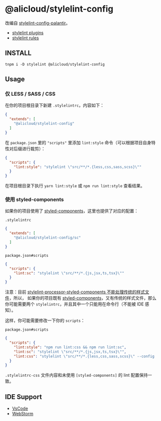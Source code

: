 # @alicloud/stylelint-config

改编自 [stylelint-config-palantir]。

* [stylelint plugins]
* [stylelint rules]

## INSTALL

```shell
tnpm i -D stylelint @alicloud/stylelint-config
```

## Usage

### 仅 LESS / SASS / CSS

在你的项目根目录下新建 `.stylelintrc`，内容如下：

```json
{
  "extends": [
    "@alicloud/stylelint-config"
  ]
}
```

在 `package.json` 里的 `"scripts"` 里添加 `lint:style` 命令（可以根据项目自身特性对后缀进行裁剪）：

```json
{
  "scripts": {
    "lint:style": "stylelint \"src/**/*.{less,css,sass,scss}\""
  }
}
```

在项目根目录下执行 `yarn lint:style` 或 `npm run lint:style` 查看结果。

### 使用 styled-components

如果你的项目使用了 [styled-components]，这里也提供了对应的配置：

`.stylelintrc`

```json
{
  "extends": [
    "@alicloud/stylelint-config/sc"
  ]
}
```

`package.json#scripts`

```json
{
  "scripts": {
    "lint:sc": "stylelint \"src/**/*.{js,jsx,ts,tsx}\""
  }
}
```

注意：目前 [stylelint-processor-styled-components 不能处理传统的样式文件](https://github.com/styled-components/stylelint-processor-styled-components/issues/187)，所以，
如果你的项目既有 [styled-components]，又有传统的样式文件，那么你可能需要两个 `stylelintrc`，并且其中一个只能用在命令行（不能被 IDE 感知）。

这样，你可能需要修改一下你的 `scripts`：

`package.json#scripts`

```json
{
  "scripts": {
    "lint:style": "npm run lint:css && npm run lint:sc",
    "lint:sc": "stylelint \"src/**/*.{js,jsx,ts,tsx}\"",
    "lint:css": "stylelint \"src/**/*.{less,css,sass,scss}\" --config .stylelintrc-css"
  }
}
```

`.stylelintrc-css` 文件内容和未使用 `[styled-components]` 的 lint 配置保持一致。

## IDE Support

* [VsCode](https://github.com/shinnn/vscode-stylelint)
* [WebStorm](https://www.jetbrains.com/help/webstorm/using-stylelint-code-quality-tool.html)

[stylelint-config-palantir]: https://github.com/palantir/stylelint-config-palantir
[stylelint plugins]: https://stylelint.io/user-guide/plugins/
[stylelint rules]: https://stylelint.io/user-guide/rules/
[styled-components]: https://www.styled-components.com/

